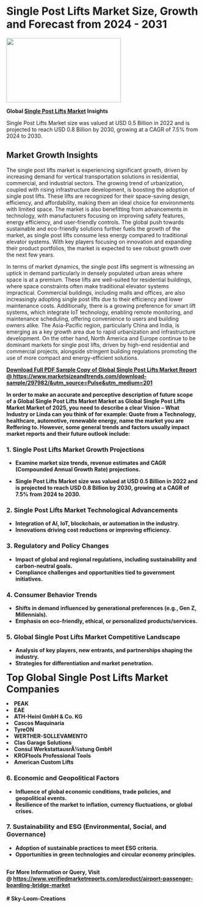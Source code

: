 <H1>Single Post Lifts Market Size, Growth and Forecast from 2024 - 2031</H1><img class="aligncenter size-medium wp-image-584254" src="https://thirdeyenews.in/wp-content/uploads/2024/09/Global-Market-Research-300x168.jpeg" alt="" width="300" height="168" /><p><strong>Global&nbsp;<a href="https://www.marketsizeandtrends.com/download-sample/297982/&amp;utm_source=Pulse&amp;utm_medium=201">Single Post Lifts Market</a> Insights</strong></p><p>Single Post Lifts Market size was valued at USD 0.5 Billion in 2022 and is projected to reach USD 0.8 Billion by 2030, growing at a CAGR of 7.5% from 2024 to 2030.</p><p><h2>Market Growth Insights</h2> <p>The single post lifts market is experiencing significant growth, driven by increasing demand for vertical transportation solutions in residential, commercial, and industrial sectors. The growing trend of urbanization, coupled with rising infrastructure development, is boosting the adoption of single post lifts. These lifts are recognized for their space-saving design, efficiency, and affordability, making them an ideal choice for environments with limited space. The market is also benefitting from advancements in technology, with manufacturers focusing on improving safety features, energy efficiency, and user-friendly controls. The global push towards sustainable and eco-friendly solutions further fuels the growth of the market, as single post lifts consume less energy compared to traditional elevator systems. With key players focusing on innovation and expanding their product portfolios, the market is expected to see robust growth over the next few years.</p> <p><strong><a href="#"></a></strong></p> <p>In terms of market dynamics, the single post lifts segment is witnessing an uptick in demand particularly in densely populated urban areas where space is at a premium. These lifts are well-suited for residential buildings, where space constraints often make traditional elevator systems impractical. Commercial buildings, including malls and offices, are also increasingly adopting single post lifts due to their efficiency and lower maintenance costs. Additionally, there is a growing preference for smart lift systems, which integrate IoT technology, enabling remote monitoring, and maintenance scheduling, offering convenience to users and building owners alike. The Asia-Pacific region, particularly China and India, is emerging as a key growth area due to rapid urbanization and infrastructure development. On the other hand, North America and Europe continue to be dominant markets for single post lifts, driven by high-end residential and commercial projects, alongside stringent building regulations promoting the use of more compact and energy-efficient solutions.</p> <p><strong><a href="#"></p><p><span class=""><strong>Download Full PDF Sample Copy of Global Single Post Lifts Market Report</strong> @ <a href="https://www.marketsizeandtrends.com/download-sample/297982/&amp;utm_source=Pulse&amp;utm_medium=201" target="_blank">https://www.marketsizeandtrends.com/download-sample/297982/&amp;utm_source=Pulse&amp;utm_medium=201</a></span></p><p>In order to make an accurate and perceptive description of future scope of a Global&nbsp;Single Post Lifts Market Market as Global&nbsp;Single Post Lifts Market Market of 2025, you need to describe a clear Vision &ndash; What Industry or Linda can you think of for example: Quote from a Technology, healthcare, automotive, renewable energy, name the market you are Reffering to. However, some general trends and factors usually impact market reports and their future outlook include:</p><h3>1.&nbsp;<strong>Single Post Lifts Market Growth Projections</strong></h3><ul><li>Examine market size trends, revenue estimates and CAGR (Compounded Annual Growth Rate) projections.</li><li><p>Single Post Lifts Market size was valued at USD 0.5 Billion in 2022 and is projected to reach USD 0.8 Billion by 2030, growing at a CAGR of 7.5% from 2024 to 2030.</p></li></ul><h3>2.&nbsp;<strong>Single Post Lifts Market Technological Advancements</strong></h3><ul><li>Integration of AI, IoT, blockchain, or automation in the industry.</li><li>Innovations driving cost reductions or improving efficiency.</li></ul><h3>3.&nbsp;<strong>Regulatory and Policy Changes</strong></h3><ul><li>Impact of global and regional regulations, including sustainability and carbon-neutral goals.</li><li>Compliance challenges and opportunities tied to government initiatives.</li></ul><h3>4.&nbsp;<strong>Consumer Behavior Trends</strong></h3><ul><li>Shifts in demand influenced by generational preferences (e.g., Gen Z, Millennials).</li><li>Emphasis on eco-friendly, ethical, or personalized products/services.</li></ul><h3>5.&nbsp;<strong>Global Single Post Lifts Market Competitive Landscape</strong></h3><ul><li>Analysis of key players, new entrants, and partnerships shaping the industry.</li><li>Strategies for differentiation and market penetration.</li></ul><p data-pm-slice="1 1 []"><span style="color: inherit; font-family: inherit; font-size: 25px;">Top Global Single Post Lifts Market Companies</span></p><div class="" data-test-id=""><p><li>PEAK</li><li> EAE</li><li> ATH-Heinl GmbH & Co. KG</li><li> Cascos Maquinaria</li><li> TyreON</li><li> WERTHER-SOLLEVAMENTO</li><li> Clas Garage Solutions</li><li> Consul WerkstattausrÃ¼stung GmbH</li><li> KROFtools Professional Tools</li><li> American Custom Lifts</li></p></div><h3>6.&nbsp;<strong>Economic and Geopolitical Factors</strong></h3><ul><li>Influence of global economic conditions, trade policies, and geopolitical events.</li><li>Resilience of the market to inflation, currency fluctuations, or global crises.</li></ul><h3>7.&nbsp;<strong>Sustainability and ESG (Environmental, Social, and Governance)</strong></h3><ul><li>Adoption of sustainable practices to meet ESG criteria.</li><li>Opportunities in green technologies and circular economy principles.</li></ul><h2><strong style="font-size: 14px;">For More Information or Query, Visit @&nbsp;</strong><a style="background-color: #ffffff; font-size: 14px;" href="https://www.marketsizeandtrends.com/report/single-post-lifts-market/" target="_blank">https://www.verifiedmarketreports.com/product/airport-passenger-boarding-bridge-market</a></h2># Sky-Loom-Creations
